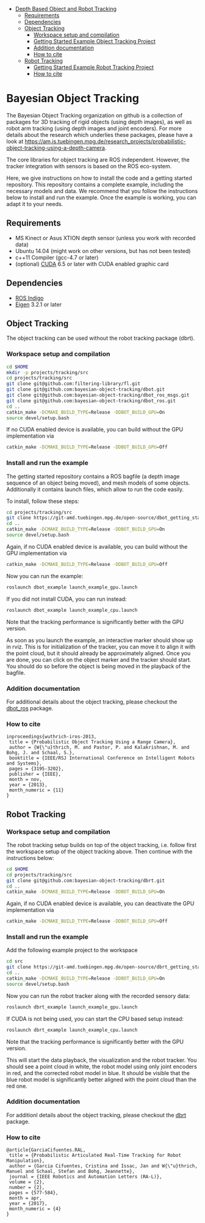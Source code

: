 

* [Depth Based Object and Robot Tracking](#depth-based-object-and-robot-tracking)
  * [Requirements](#requirements)
  * [Dependencies](#dependencies)
  * [Object Tracking](#object-tracking)
    * [Workspace setup and compilation](#workspace-setup-and-compilation)
    * [Getting Started Example Object Tracking Project](#example-object-tracking-project)
    * [Addition documentation](#additional-documentation)
    * [How to cite](#how-to-cite)
  * [Robot Tracking](#robot-tracking)
    * [Getting Started Example Robot Tracking Project](#example-robot-tracking-project-using-mpi-apollo-robot)
    * [How to cite](#how-to-cite)
    



# Bayesian Object Tracking

The Bayesian Object Tracking organization on github is a collection of packages for
3D tracking of rigid objects (using depth images), as well as robot arm tracking (using depth images and joint encoders).
For more details about the research which underlies these packages, please have a look at https://am.is.tuebingen.mpg.de/research_projects/probabilistic-object-tracking-using-a-depth-camera.

The core libraries for object tracking are ROS independent. However, 
the tracker integration with sensors is based on the ROS eco-system.

Here, we give instructions on how to install the code and a getting started 
repository. This repository contains a complete example, including the 
necessary models and data. We recommend that you follow the instructions below
to install and run the example. Once the example is working, you can adapt it 
to your needs.


## Requirements
 * MS Kinect or Asus XTION depth sensor (unless you work with recorded data)
 * Ubuntu 14.04 (might work on other versions, but has not been tested)
 * c++11 Compiler (gcc-4.7 or later)
 * (optional) [CUDA](https://developer.nvidia.com/cuda-downloads) 6.5 or later with CUDA enabled
   graphic card 

## Dependencies
 * [ROS Indigo](http://wiki.ros.org/indigo)
 * [Eigen](http://eigen.tuxfamily.org/) 3.2.1 or later
 
## Object Tracking
The object tracking can be used without the robot tracking package (dbrt). 

### Workspace setup and compilation
```bash
cd $HOME
mkdir -p projects/tracking/src  
cd projects/tracking/src
git clone git@github.com:filtering-library/fl.git
git clone git@github.com:bayesian-object-tracking/dbot.git
git clone git@github.com:bayesian-object-tracking/dbot_ros_msgs.git
git clone git@github.com:bayesian-object-tracking/dbot_ros.git
cd ..
catkin_make -DCMAKE_BUILD_TYPE=Release -DDBOT_BUILD_GPU=On
source devel/setup.bash
```
If no CUDA enabled device is available, you can build without the GPU implementation via 
```bash
catkin_make -DCMAKE_BUILD_TYPE=Release -DDBOT_BUILD_GPU=Off
```

### Install and run the example

The getting started repository contains a ROS bagfile (a depth image sequence of an object being moved),
and mesh models of some objects. Additionally it contains launch files, which allow
to run the code easily.

To install, follow these steps:
```bash
cd projects/tracking/src
git clone https://git-amd.tuebingen.mpg.de/open-source/dbot_getting_started.git
cd ..
catkin_make -DCMAKE_BUILD_TYPE=Release -DDBOT_BUILD_GPU=On
source devel/setup.bash
```
Again, if no CUDA enabled device is available, you can build without the GPU implementation via 
```bash
catkin_make -DCMAKE_BUILD_TYPE=Release -DDBOT_BUILD_GPU=Off
```

Now you can run the example:
```bash
roslaunch dbot_example launch_example_gpu.launch
```
If you did not install CUDA, you can run instead:
```bash
roslaunch dbot_example launch_example_cpu.launch
```
Note that the tracking performance is significantly better with the GPU version.


As soon as you launch the example, an interactive marker should show up in 
rviz. This is for initialization of the tracker, you can move it to align it 
with the point cloud, but it should already be approximately aligned. Once you 
are done, you can click on the object marker and the tracker should start. You should 
do so before the object is being moved in the playback of the bagfile.

### Addition documentation

For additional details about the object tracking, please checkout the 
[dbot_ros](https://github.com/bayesian-object-tracking/dbot_ros/blob/master/README.md) package.

### How to cite
```
inproceedings{wuthrich-iros-2013,
 title = {Probabilistic Object Tracking Using a Range Camera},
 author = {W{\"u}thrich, M. and Pastor, P. and Kalakrishnan, M. and Bohg, J. and Schaal, S.},
 booktitle = {IEEE/RSJ International Conference on Intelligent Robots and Systems},
 pages = {3195-3202},
 publisher = {IEEE},
 month = nov,
 year = {2013},
 month_numeric = {11}
}
```

## Robot Tracking

### Workspace setup and compilation
The robot tracking setup builds on top of the object tracking, i.e. follow 
first the workspace setup of the object tracking above. Then continue
with the instructions below:

```bash
cd $HOME
cd projects/tracking/src
git clone git@github.com:bayesian-object-tracking/dbrt.git
cd ..
catkin_make -DCMAKE_BUILD_TYPE=Release -DDBOT_BUILD_GPU=On
```
Again, if no CUDA enabled device is available, you can deactivate the GPU implementation via 
```bash
catkin_make -DCMAKE_BUILD_TYPE=Release -DDBOT_BUILD_GPU=Off
```

### Install and run the example

Add the following example project to the workspace

```bash
cd src
git clone https://git-amd.tuebingen.mpg.de/open-source/dbrt_getting_started.git
cd ..
catkin_make -DCMAKE_BUILD_TYPE=Release -DDBOT_BUILD_GPU=On
source devel/setup.bash
```
Now you can run the robot tracker along with the 
recorded sensory data:

```bash
roslaunch dbrt_example launch_example_gpu.launch
```

If CUDA is not being used, you can start the CPU based setup instead: 
```bash
roslaunch dbrt_example launch_example_cpu.launch
```
Note that the tracking performance is significantly better with the GPU version.

This will start the data playback, the visualization and the robot tracker.
You should see a point cloud in white, the robot model using only joint
encoders in red, and the corrected robot model in blue. It should be visible
that the blue robot model is significantly better aligned with the point cloud than 
the red one.



### Addition documentation

For additionl details about the object tracking, please checkout the 
[dbrt](https://github.com/bayesian-object-tracking/dbrt/blob/master/README.md) package.

### How to cite
```
@article{GarciaCifuentes.RAL,
 title = {Probabilistic Articulated Real-Time Tracking for Robot Manipulation},
 author = {Garcia Cifuentes, Cristina and Issac, Jan and W{\"u}thrich, Manuel and Schaal, Stefan and Bohg, Jeannette},
 journal = {IEEE Robotics and Automation Letters (RA-L)},
 volume = {2},
 number = {2},
 pages = {577-584},
 month = apr,
 year = {2017},
 month_numeric = {4}
}
```
